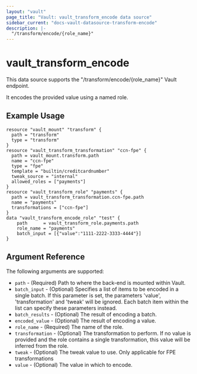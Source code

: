 ```yaml
---
layout: "vault"
page_title: "Vault: vault_transform_encode data source"
sidebar_current: "docs-vault-datasource-transform-encode"
description: |-
  "/transform/encode/{role_name}"
---
```


# vault\_transform\_encode

This data source supports the "/transform/encode/{role_name}" Vault endpoint.

It encodes the provided value using a named role.

## Example Usage

```hcl
resource "vault_mount" "transform" {
  path = "transform"
  type = "transform"
}
resource "vault_transform_transformation" "ccn-fpe" {
  path = vault_mount.transform.path
  name = "ccn-fpe"
  type = "fpe"
  template = "builtin/creditcardnumber"
  tweak_source = "internal"
  allowed_roles = ["payments"]
}
resource "vault_transform_role" "payments" {
  path = vault_transform_transformation.ccn-fpe.path
  name = "payments"
  transformations = ["ccn-fpe"]
}
data "vault_transform_encode_role" "test" {
    path      = vault_transform_role.payments.path
    role_name = "payments"
    batch_input = [{"value":"1111-2222-3333-4444"}]
}
```

## Argument Reference

The following arguments are supported:
* `path` - (Required) Path to where the back-end is mounted within Vault.
* `batch_input` - (Optional) Specifies a list of items to be encoded in a single batch. If this parameter is set, the parameters 'value', 'transformation' and 'tweak' will be ignored. Each batch item within the list can specify these parameters instead.
* `batch_results` - (Optional) The result of encoding a batch.
* `encoded_value` - (Optional) The result of encoding a value.
* `role_name` - (Required) The name of the role.
* `transformation` - (Optional) The transformation to perform. If no value is provided and the role contains a single transformation, this value will be inferred from the role.
* `tweak` - (Optional) The tweak value to use. Only applicable for FPE transformations
* `value` - (Optional) The value in which to encode.

